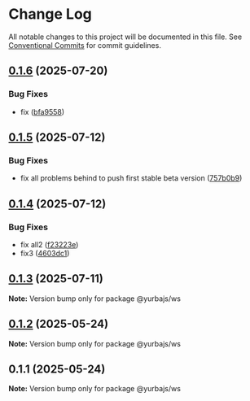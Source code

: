 # Change Log

All notable changes to this project will be documented in this file.
See [Conventional Commits](https://conventionalcommits.org) for commit guidelines.

## [0.1.6](https://github.com/rastgame/yurba.js/compare/@yurbajs/ws@0.1.5...@yurbajs/ws@0.1.6) (2025-07-20)


### Bug Fixes

* fix ([bfa9558](https://github.com/rastgame/yurba.js/commit/bfa9558f003abe7caaaa7518bba9a0dcf86d5522))





## [0.1.5](https://github.com/rastgame/yurba.js/compare/@yurbajs/ws@0.1.4...@yurbajs/ws@0.1.5) (2025-07-12)


### Bug Fixes

* fix all problems behind to push first stable beta version ([757b0b9](https://github.com/rastgame/yurba.js/commit/757b0b96a74f6074ef1082a29d345b4302d6d536))





## [0.1.4](https://github.com/rastgame/yurba.js/compare/@yurbajs/ws@0.1.3...@yurbajs/ws@0.1.4) (2025-07-12)


### Bug Fixes

* fix all2 ([f23223e](https://github.com/rastgame/yurba.js/commit/f23223e61842ace5eabe156cf766465d3d0a110c))
* fix3 ([4603dc1](https://github.com/rastgame/yurba.js/commit/4603dc11d4184d4106c67c3eb336a19b9aea5a21))





## [0.1.3](https://github.com/rastgame/yurba.js/compare/@yurbajs/ws@0.1.2...@yurbajs/ws@0.1.3) (2025-07-11)

**Note:** Version bump only for package @yurbajs/ws





## [0.1.2](https://github.com/rastgame/yurba.js/compare/@yurbajs/ws@0.1.1...@yurbajs/ws@0.1.2) (2025-05-24)

**Note:** Version bump only for package @yurbajs/ws





## 0.1.1 (2025-05-24)

**Note:** Version bump only for package @yurbajs/ws

